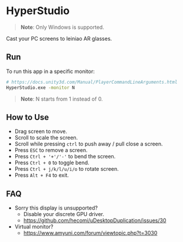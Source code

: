 # HyperStudio

> **Note**: Only Windows is supported.

Cast your PC screens to leiniao AR glasses.

## Run

To run this app in a specific monitor:

```bash
# https://docs.unity3d.com/Manual/PlayerCommandLineArguments.html
HyperStudio.exe -monitor N
```

> **Note**: N starts from 1 instead of 0.

## How to Use

- Drag screen to move.
- Scroll to scale the screen.
- Scroll while pressing `ctrl` to push away / pull close a screen.
- Press `ESC` to remove a screen.
- Press `Ctrl + '+'/'-'` to bend the screen.
- Press `Ctrl + 0` to toggle bend.
- Press `Ctrl + j/k/l/u/i/o` to rotate screen.
- Press `Alt + F4` to exit.

## FAQ

- Sorry this display is unsupported?
  - Disable your discrete GPU driver.
  - https://github.com/hecomi/uDesktopDuplication/issues/30
- Virtual monitor?
  - https://www.amyuni.com/forum/viewtopic.php?t=3030
